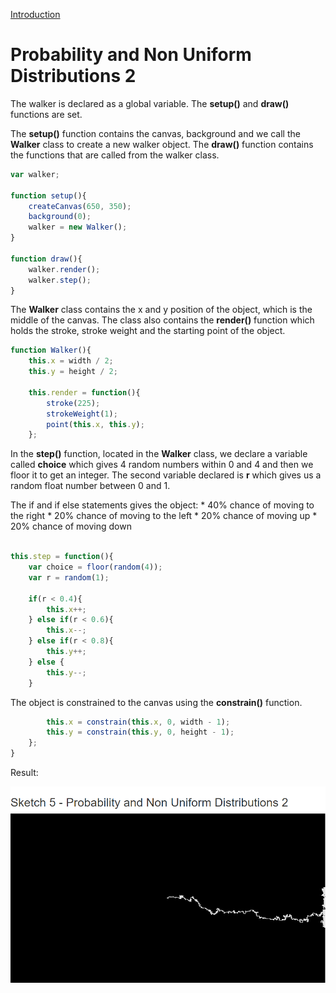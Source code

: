 [Introduction](../)

# Probability and Non Uniform Distributions 2

The walker is declared as a global variable. The **setup()** and **draw()** functions are set.

The **setup()** function contains the canvas, background and we call the **Walker** class to create a new walker object. The **draw()** function contains the functions that are called from the walker class.

```js
var walker;

function setup(){
    createCanvas(650, 350);
    background(0);
    walker = new Walker();
}

function draw(){
    walker.render();
    walker.step();
}
```

The **Walker** class contains the x and y position of the object, which is the middle of the canvas. The class also contains the **render()** function which holds the stroke, stroke weight and the starting point of the object.

```js
function Walker(){
    this.x = width / 2;
    this.y = height / 2;

    this.render = function(){
        stroke(225);
        strokeWeight(1);
        point(this.x, this.y);
    };

```

In the **step()** function, located in the **Walker** class, we declare a variable called **choice** which gives 4 random numbers within 0 and 4 and then we floor it to get an integer. The second variable declared is **r** which gives us a random float number between 0 and 1.

The if and if else statements gives the object:
    * 40% chance of moving to the right
    * 20% chance of moving to the left
    * 20% chance of moving up
    * 20% chance of moving down

```js

this.step = function(){
    var choice = floor(random(4));
    var r = random(1);

    if(r < 0.4){
        this.x++;
    } else if(r < 0.6){
        this.x--;
    } else if(r < 0.8){
        this.y++;
    } else {
        this.y--;
    }
```

The object is constrained to the canvas using the **constrain()** function.


```js
        this.x = constrain(this.x, 0, width - 1);
        this.y = constrain(this.y, 0, height - 1);
    };
}
```

Result:

![Non Uniform Distributions](img/Sketch05.PNG?raw=true "Non Uniform Distributions")
